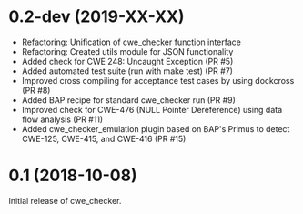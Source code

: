 0.2-dev (2019-XX-XX)
=====

-   Refactoring: Unification of cwe_checker function interface
-   Refactoring: Created utils module for JSON functionality
-   Added check for CWE 248: Uncaught Exception (PR #5)
-   Added automated test suite (run with make test) (PR #7)
-   Improved cross compiling for acceptance test cases by using dockcross (PR #8)
-   Added BAP recipe for standard cwe_checker run (PR #9)
-   Improved check for CWE-476 (NULL Pointer Dereference) using data flow analysis (PR #11)
-   Added cwe_checker_emulation plugin based on BAP's Primus to detect CWE-125, CWE-415, and CWE-416 (PR #15)

0.1 (2018-10-08)
=====

Initial release of cwe_checker.
